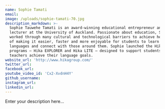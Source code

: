 ```yaml
---
name: Sophie Tamati
email:
image: /uploads/sophie-tamati-70.jpg
description_markdown: >-
  Sophie Tauwehe Tamati is an award-winning educational entrepreneur and senior
  lecturer at the University of Auckland. Passionate about education, Sophie
  worked through many cultural and technological barriers to achieve her dream
  of making it easier, faster and more enjoyable for students to learn other
  languages and connect with those around them. Sophie launched the Hika
  programs – Hika EXPLORER and Hika LITE – designed to support students and
  teachers achieve their language goals.
website_url: 'http://www.hikagroup.com/'
twitter_url:
facebook_url:
youtube_video_id: 'Cx2-XvdnH4Y'
github_username:
instagram_url:
linkedin_url:
---
```


Enter your description here...
